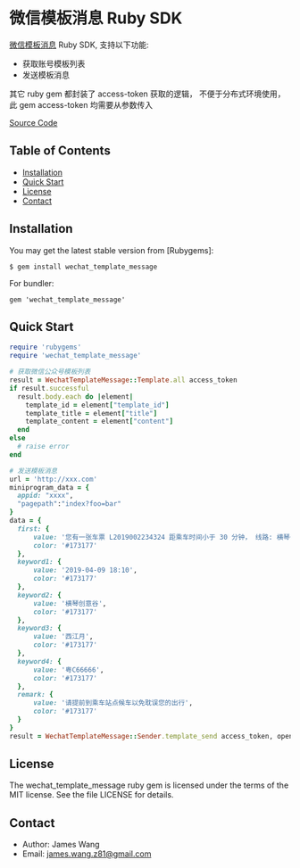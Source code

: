 微信模板消息 Ruby SDK
=========

[微信模板消息](https://mp.weixin.qq.com/wiki?action=doc&id=mp1433751277&t=0.8055365082030199) Ruby SDK, 支持以下功能:

* 获取账号模板列表
* 发送模板消息

其它 ruby gem 都封装了 access-token 获取的逻辑， 不便于分布式环境使用，此 gem access-token 均需要从参数传入

[Source Code](https://github.com/jameswangz/wechat_template_message)

Table of Contents
-----------------
* [Installation](#installation)
* [Quick Start](#quick-start)
* [License](#license)
* [Contact](#contact)


Installation
------------

You may get the latest stable version from [Rubygems]:

    $ gem install wechat_template_message

For bundler:

    gem 'wechat_template_message'


Quick Start
-----------

~~~ ruby
require 'rubygems'
require 'wechat_template_message'

# 获取微信公众号模板列表
result = WechatTemplateMessage::Template.all access_token
if result.successful
  result.body.each do |element|
    template_id = element["template_id"]
    template_title = element["title"]
    template_content = element["content"]
  end  
else
  # raise error
end

# 发送模板消息
url = 'http://xxx.com'
miniprogram_data = {
  appid: "xxxx",
  "pagepath":"index?foo=bar"     
}
data = {
  first: {
      value: '您有一张车票 L2019002234324 距乘车时间小于 30 分钟， 线路: 横琴号 十号线',
      color: '#173177'
  },
  keyword1: {
      value: '2019-04-09 18:10',
      color: '#173177'
  },
  keyword2: {
      value: '横琴创意谷',
      color: '#173177'
  },
  keyword3: {
      value: '西江月',
      color: '#173177'
  },
  keyword4: {
      value: '粤C66666',
      color: '#173177'
  },
  remark: {
      value: '请提前到乘车站点候车以免耽误您的出行',
      color: '#173177'
  }
}
result = WechatTemplateMessage::Sender.template_send access_token, openid, template_id, url, miniprogram_data, data

~~~


License
-------

The wechat_template_message ruby gem is licensed under the terms of the MIT license.
See the file LICENSE for details.

Contact
-------

* Author:    James Wang
* Email:     james.wang.z81@gmail.com

